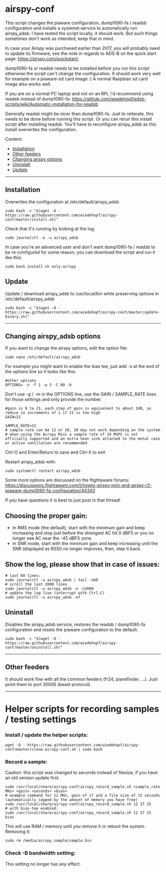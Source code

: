 # airspy-conf

This script changes the piaware configuration, dump1090-fa / readsb configuration and installs a systemd-service to automatically run airspy_adsb.
I have tested the script locally, it should work. But such things sometimes don't work as intended, keep that in mind.

In case your Airspy was purchased earlier than 2017, you will probably need to update its firmware, see the note in regards to ADS-B on the quick start page: https://airspy.com/quickstart/

dump1090-fa or readsb needs to be installed before you run this script otherwise the script can't change the configuration.
It should work very well for example on a piaware-sd card image :)
A normal Raspbian sd card image also works well.

If you are on a normal PC laptop and not on an RPi, i'd recommend using readsb instead of dump1090-fa:
https://github.com/wiedehopf/adsb-scripts/wiki/Automatic-installation-for-readsb

Generally readsb might be nicer than dump1090-fa. Just to reiterate, this needs to be done before running this script.
Or you can rerun this install script after installing readsb. You'll have to reconfigure airspy_adsb as this install overwrites the configuration.

Content:

* [Installation](https://github.com/wiedehopf/airspy-conf#installation)
* [Other feeders](https://github.com/wiedehopf/airspy-conf#other-feeders)
* [Changing airspy options](https://github.com/wiedehopf/airspy-conf#Changing-airspy_adsb-options)
* [Uninstall](https://github.com/wiedehopf/airspy-conf#Uninstall)
* [Update](https://github.com/wiedehopf/airspy-conf#Update)

---

## Installation

Overwrites the configuration at /etc/default/airspy_adsb

```shell
sudo bash -c "$(wget -O - https://raw.githubusercontent.com/wiedehopf/airspy-conf/master/install.sh)"
```

Check that it's running by looking at the log:
```
sudo journalctl -e -u airspy_adsb
```

In case you're an advanced user and don't want dump1090-fa / readsb to be re-configured for some reason, you can download the script and run it like this:

```shell
sudo bash install.sh only-airspy
```

## Update

Update / download airspy_adsb to /usr/local/bin while preserving options in /etc/default/airspy_adsb

```shell
sudo bash -c "$(wget -O - https://raw.githubusercontent.com/wiedehopf/airspy-conf/master/update-binary.sh)"
```


---

## Changing airspy_adsb options

If you want to change the airspy options, edit the option file:

```shell
sudo nano /etc/default/airspy_adsb
```

For example you might want to enable the bias tee, just add `-b` at the end of the options line so it looks like this:

```shell
#other options
OPTIONS= -v -f 1 -w 5 -C 80 -b
```

Don't use -g / -m in the OPTIONS line, use the GAIN / SAMPLE_RATE lines for those settings and only provide the number.

```shell
#gain is 0 to 21, each step of gain is equivalent to about 3dB, so reduce in increments of 1 if 21 is too high
GAIN=21

SAMPLE_RATE=12
# sample rate can be 12 or 20, 20 may not work depending on the system
# when using the Airspy Mini a sample rate of 20 MSPS is not officially supported and an extra heat sink attached to the metal case or active ventilation are recommended
```

Ctrl-O and Enter/Return to save and Ctrl-X to exit

Restart airspy_adsb with:

```shell
sudo systemctl restart airspy_adsb
```

Some more options are discussed on the flightaware forums:
https://discussions.flightaware.com/t/howto-airspy-mini-and-airspy-r2-piaware-dump1090-fa-configuration/44343

If you have questions it is best to just post in that thread!

## Choosing the proper gain:

- In RMS mode (the default), start with the minimum gain and keep increasing and stop just before the strongest AC hit 0 dBFS or you no longer see AC near the -45 dBFS zone.
- In SNR mode, start with the minimum gain and keep increasing until the SNR (displayed as RSSI) no longer improves, then, step it back.

## Show the log, please show that in case of issues:
```shell
# last 60 lines:
sudo journalctl -u airspy_adsb | tail -n60
# scroll the last 2000 lines
sudo journalctl -u airspy_adsb -e -n2000
# update the log live (interrupt with Ctrl-C)
sudo journalctl -u airspy_adsb -ef
```

## Uninstall

Disables the airspy_adsb service, restores the readsb / dump1090-fa configuration and resets the piaware configuration to the default:

```shell
sudo bash -c "$(wget -O - https://raw.githubusercontent.com/wiedehopf/airspy-conf/master/uninstall.sh)"
```

---

## Other feeders

It should work fine with all the common feeders (fr24, planefinder, ...).
Just point them to port 30005 (beast protocol).


----

# Helper scripts for recording samples / testing settings

### Install / update the helper scripts:
```
wget -O - https://raw.githubusercontent.com/wiedehopf/airspy-conf/master/clone-airspy-conf.sh | sudo bash
```

### Record a sample:
Caution: this script was changed to seconds instead of filesize, if you have an old version update first.

```
sudo /usr/local/share/airspy-conf/airspy_record_sample.sh <sample_rate MHz> <gain> <seconds> <bias>
# example command for 12 MHz, gain of 17 and a file size of 15 seconds (automatically capped by the amount of memory you have free)
sudo /usr/local/share/airspy-conf/airspy_record_sample.sh 12 17 15
# with bias-tee enabled:
sudo /usr/local/share/airspy-conf/airspy_record_sample.sh 12 17 15 bias
```

This will use RAM / memory until you remove it or reboot the system.
Removing it:
```
sudo rm /media/airspy_sample/sample.bin
```

### Check -B bandwidth setting:
This setting no longer has any effect.
